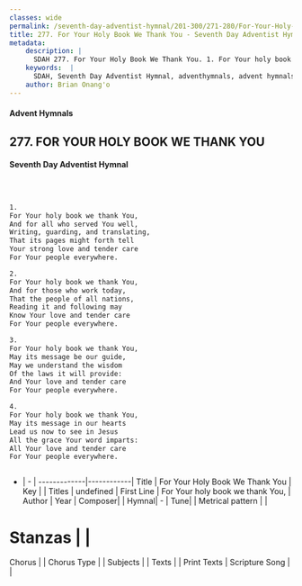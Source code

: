 ```yaml
---
classes: wide
permalink: /seventh-day-adventist-hymnal/201-300/271-280/For-Your-Holy-Book-We-Thank-You/
title: 277. For Your Holy Book We Thank You - Seventh Day Adventist Hymnal
metadata:
    description: |
      SDAH 277. For Your Holy Book We Thank You. 1. For Your holy book we thank You, And for all who served You well, Writing, guarding, and translating, That its pages might forth tell Your strong love and tender care For Your people everywhere.
    keywords:  |
      SDAH, Seventh Day Adventist Hymnal, adventhymnals, advent hymnals, For Your Holy Book We Thank You, For Your holy book we thank You, 
    author: Brian Onang'o
---
```


#### Advent Hymnals
## 277. FOR YOUR HOLY BOOK WE THANK YOU
#### Seventh Day Adventist Hymnal

```txt



1.
For Your holy book we thank You,
And for all who served You well,
Writing, guarding, and translating,
That its pages might forth tell
Your strong love and tender care
For Your people everywhere.

2.
For Your holy book we thank You,
And for those who work today,
That the people of all nations,
Reading it and following may
Know Your love and tender care
For Your people everywhere.

3.
For Your holy book we thank You,
May its message be our guide,
May we understand the wisdom
Of the laws it will provide:
And Your love and tender care
For Your people everywhere.

4.
For Your holy book we thank You,
May its message in our hearts
Lead us now to see in Jesus
All the grace Your word imparts:
All Your love and tender care
For Your people everywhere.



```

- |   -  |
-------------|------------|
Title | For Your Holy Book We Thank You |
Key |  |
Titles | undefined |
First Line | For Your holy book we thank You, |
Author | 
Year | 
Composer|  |
Hymnal|  - |
Tune|  |
Metrical pattern | |
# Stanzas |  |
Chorus |  |
Chorus Type |  |
Subjects |  |
Texts |  |
Print Texts | 
Scripture Song |  |
  
